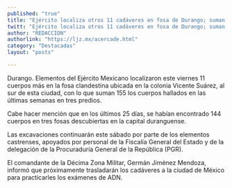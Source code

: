 ```yaml
---
published: "true"
title: "Ejército localiza otros 11 cadáveres en fosa de Durango; suman 155"
twitt: "Ejército localiza otros 11 cadáveres en fosa de Durango; suman 155"
author: "REDACCION"
authorlink: "https://ljz.mx/acercade.html"
category: "Destacadas"
layout: "posts"

---
```



  Durango. Elementos del Ejército Mexicano localizaron este viernes 11 cuerpos más en la fosa clandestina ubicada en la colonia Vicente Suárez, al sur de esta ciudad, con lo que suman 155 los cuerpos hallados en las últimas semanas en tres predios.



  Cabe hacer mención que en los últimos 25 días, se habían encontrado 144 cuerpos en tres fosas descubiertas en la capital duranguense.



  Las excavaciones continuarán este sábado por parte de los elementos castrenses, apoyados por personal de la Fiscalía General del Estado y de la delegación de la Procuraduría General de la República (PGR).



  El comandante de la Décima Zona Militar, Germán Jiménez Mendoza, informó que próximamente trasladarán los cadáveres a la ciudad de México para practicarles los exámenes de ADN.

